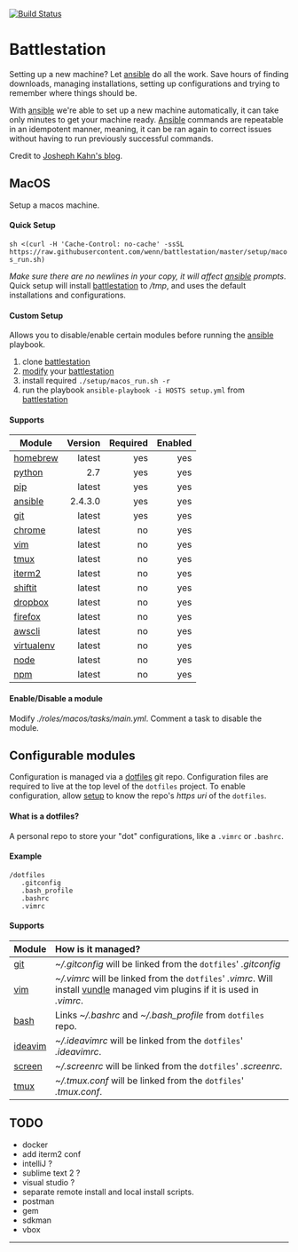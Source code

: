 [![Build Status](https://travis-ci.org/wenn/battlestation.svg?branch=master)](https://travis-ci.org/wenn/battlestation)

# Battlestation
Setting up a new machine? Let [ansible][ansible] do all the work.
Save hours of finding downloads, managing installations, setting up configurations and trying to remember where things should be.

With [ansible] we're able to set up a new machine automatically, it can take only minutes to get your machine ready. [Ansible][ansible] commands are repeatable in an idempotent manner, meaning, it can be ran again to correct issues without having to run previously successful commands.

Credit to [Josheph Kahn's blog][josephkahn].

## MacOS
Setup a macos machine.

#### Quick Setup
`sh <(curl -H 'Cache-Control: no-cache' -ssSL https://raw.githubusercontent.com/wenn/battlestation/master/setup/macos_run.sh)`

*Make sure there are no newlines in your copy, it will affect [ansible] prompts*.
Quick setup will install [battlestation] to */tmp*, and uses the default installations and configurations.

#### Custom Setup
Allows you to disable/enable certain modules before running the [ansible] playbook.

1. clone [battlestation]
2. [modify] your [battlestation]
3. install required `./setup/macos_run.sh -r`
4. run the playbook `ansible-playbook -i HOSTS setup.yml` from [battlestation]

#### Supports

|  Module          |                 Version    |  Required    |  Enabled    |
|  ---             |---:                        |---:          |---:         |
|  [homebrew]      |                 latest     |  yes         |  yes        |
|  [python]        |                 2.7        |  yes         |  yes        |
|  [pip]           |                 latest     |  yes         |  yes        |
|  [ansible]       |                 2.4.3.0    |  yes         |  yes        |
|  [git]           |                 latest     |  yes         |  yes        |
|  [chrome]        |                 latest     |  no          |  yes        |
|  [vim]           |                 latest     |  no          |  yes        |
|  [tmux]          |                 latest     |  no          |  yes        |
|  [iterm2]        |                 latest     |  no          |  yes        |
|  [shiftit]       |                 latest     |  no          |  yes        |
|  [dropbox]       |                 latest     |  no          |  yes        |
|  [firefox]       |                 latest     |  no          |  yes        |
|  [awscli]        |                 latest     |  no          |  yes        |
|  [virtualenv]    |                 latest     |  no          |  yes        |
|  [node]          |                 latest     |  no          |  yes        |
|  [npm]           |                 latest     |  no          |  yes        |

#### Enable/Disable a module
Modify _./roles/macos/tasks/main.yml_. Comment a task to disable the module.

## Configurable modules
Configuration is managed via a [dotfiles] git repo.
Configuration files are required to live at the top level of the `dotfiles` project.
To enable configuration, allow [setup] to know the repo's _https uri_ of the `dotfiles`.

#### What is a dotfiles?
A personal repo to store your "dot" configurations, like a `.vimrc` or `.bashrc`.

#### Example

```
/dotfiles
   .gitconfig
   .bash_profile
   .bashrc
   .vimrc
```

#### Supports

| Module      | How is it managed?                                                                                                               |
| ---         | :---                                                                                                                             |
| [git]       |  _~/.gitconfig_  will be linked from the `dotfiles`' _.gitconfig_                                                                |
| [vim]       |  _~/.vimrc_  will be linked from the `dotfiles`' _.vimrc_. Will install [vundle] managed vim plugins if it is used in _.vimrc_.  |
| [bash]      | Links _~/.bashrc_ and *~/.bash\_profile* from `dotfiles` repo.                                                                   |
| [ideavim]   |  _~/.ideavimrc_  will be linked from the `dotfiles`' _.ideavimrc_.                                                               |
| [screen]    |  _~/.screenrc_  will be linked from the `dotfiles`' _.screenrc_.                                                                 |
| [tmux]      |  _~/.tmux.conf_  will be linked from the `dotfiles`' _.tmux.conf_.                                                               |

## TODO

- docker
- add iterm2 conf
- intelliJ ?
- sublime text 2 ?
- visual studio ?
- separate remote install and local install scripts.
- postman
- gem
- sdkman
- vbox

---

[modify]: #enabledisable-a-module
[dotfiles]: #what-is-a-dotfiles
[setup]: #setup

[battlestation]: https://github.com/wenn/battlestation
[josephkahn]: https://blog.josephkahn.io/articles/ansible/
[ansible]: https://www.ansible.com/
[vundle]: https://github.com/VundleVim/Vundle.vim
[tmux]: https://github.com/tmux/tmux/wiki
[homebrew]: https://brew.sh/
[git]: https://git-scm.com/
[chrome]: https://www.google.com/chrome/
[python]: https://www.python.org/
[pip]: https://pypi.org/project/pip/
[vim]: https://www.vim.org/
[iterm2]: https://www.iterm2.com/
[bash]: https://linux.die.net/man/1/bash
[screen]: https://www.gnu.org/software/screen/
[ideavim]: https://plugins.jetbrains.com/plugin/164-ideavim
[shiftit]: https://github.com/fikovnik/ShiftIt
[chef]: https://www.chef.io/
[puppet]: https://puppet.com/
[firefox]: https://www.mozilla.org/en-US/firefox/new/
[dropbox]: https://www.dropbox.com/
[awscli]: https://aws.amazon.com/cli/
[virtualenv]: https://virtualenv.pypa.io/en/stable/
[npm]: https://www.npmjs.com/
[node]: https://nodejs.org/en/
